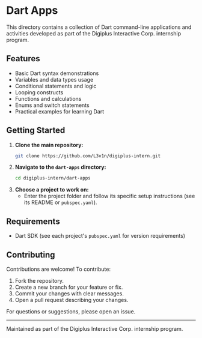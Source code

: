 # Dart Apps

This directory contains a collection of Dart command-line applications and activities developed as part of the Digiplus Interactive Corp. internship program.

## Features

- Basic Dart syntax demonstrations
- Variables and data types usage
- Conditional statements and logic
- Looping constructs
- Functions and calculations
- Enums and switch statements
- Practical examples for learning Dart

## Getting Started

1. **Clone the main repository:**
   ```sh
   git clone https://github.com/L3v1n/digiplus-intern.git
   ```
2. **Navigate to the `dart-apps` directory:**
   ```sh
   cd digiplus-intern/dart-apps
   ```
3. **Choose a project to work on:**
   - Enter the project folder and follow its specific setup instructions (see its README or `pubspec.yaml`).

## Requirements

- Dart SDK (see each project's `pubspec.yaml` for version requirements)

## Contributing

Contributions are welcome! To contribute:

1. Fork the repository.
2. Create a new branch for your feature or fix.
3. Commit your changes with clear messages.
4. Open a pull request describing your changes.

For questions or suggestions, please open an issue.

---

Maintained as part of the Digiplus Interactive Corp. internship program.
